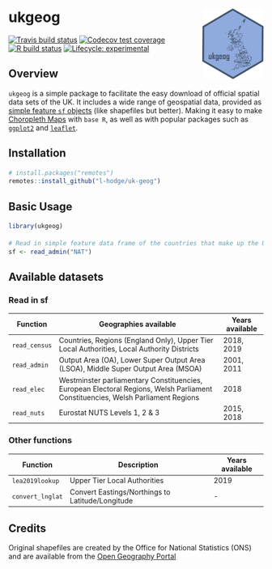 
<!-- README.md is generated from README.Rmd. Please edit that file -->

# ukgeog <a href='https://l-hodge.github.io/uk-geog/'><img src="man/figures/ukgeog_logo.png" align="right" height="139">

<!-- badges: start -->

[![Travis build
status](https://travis-ci.org/l-hodge/uk-geog.svg?branch=master)](https://travis-ci.org/l-hodge/uk-geog)
[![Codecov test
coverage](https://codecov.io/gh/l-hodge/uk-geog/branch/master/graph/badge.svg)](https://codecov.io/gh/l-hodge/uk-geog?branch=master)
[![R build
status](https://github.com/l-hodge/uk-geog/workflows/R-CMD-check/badge.svg)](https://github.com/l-hodge/uk-geog/actions)
[![Lifecycle:
experimental](https://img.shields.io/badge/lifecycle-experimental-orange.svg)](https://www.tidyverse.org/lifecycle/#experimental)
<!-- badges: end -->

## Overview

`ukgeog` is a simple package to facilitate the easy download of official
spatial data sets of the UK. It includes a wide range of geospatial
data, provided as [simple feature `sf`
objects](https://r-spatial.github.io/sf/articles/sf1.html) (like
shapefiles but better). Making it easy to make [Choropleth
Maps](https://en.wikipedia.org/wiki/Choropleth_map) with `base R`, as
well as with popular packages such as
[`ggplot2`](https://ggplot2.tidyverse.org/) and
[`leaflet`](https://rstudio.github.io/leaflet/).

## Installation

``` r
# install.packages("remotes")
remotes::install_github("l-hodge/uk-geog")
```

## Basic Usage

``` r
library(ukgeog)

# Read in simple feature data frame of the countries that make up the UK 
sf <- read_admin("NAT")
```

## Available datasets

### Read in sf

| Function      | Geographies available                                                                                                           | Years available |
| ------------- | ------------------------------------------------------------------------------------------------------------------------------- | --------------- |
| `read_census` | Countries, Regions (England Only), Upper Tier Local Authorities, Local Authority Districts                                      | 2018, 2019      |
| `read_admin`  | Output Area (OA), Lower Super Output Area (LSOA), Middle Super Output Area (MSOA)                                               | 2001, 2011      |
| `read_elec`   | Westminster parliamentary Constituencies, European Electoral Regions, Welsh Parliament Constituencies, Welsh Parliament Regions | 2018            |
| `read_nuts`   | Eurostat NUTS Levels 1, 2 & 3                                                                                                   | 2015, 2018      |

### Other functions

| Function         | Description                                      | Years available |
| ---------------- | ------------------------------------------------ | --------------- |
| `lea2019lookup`  | Upper Tier Local Authorities                     | 2019            |
| `convert_lnglat` | Convert Eastings/Northings to Latitude/Longitude | \-              |

## Credits

Original shapefiles are created by the Office for National Statistics
(ONS) and are available from the [Open Geography
Portal](http://geoportal.statistics.gov.uk/)
